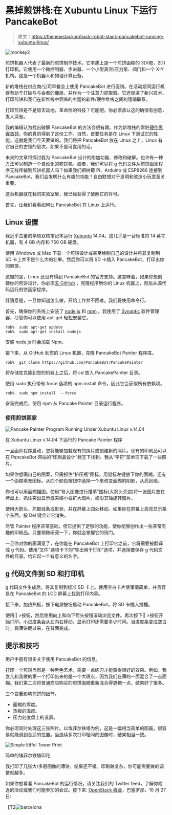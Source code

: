 # 黑掉煎饼栈:在 Xubuntu Linux 下运行 PancakeBot

> 原文：<https://thenewstack.io/hack-robot-stack-pancakebot-running-xubuntu-linux/>

![monkey2](img/6072028e7d342fc589eb36d1862ac68e.png)

煎饼机器人代表了最新的煎饼制作技术。它本质上是一个煎饼面糊的 3D(嗯，2D)打印机。它使用一个微控制器、步进器、一个小型真空/压力泵、阀门和一个 X-Y 机构。这是一个机器人和物理计算设备。

新的堆栈在供应商/公司早餐会上使用 PancakeBot 进行促销。在活动期间运行机器有助于打破与与会者的僵局，并作为一个注意力抓取器。它还促进了新兴技术、打印煎饼和我们在新堆栈中涵盖的主题的软件/硬件堆栈之间的隐喻联系。

打印煎饼是不是惊天动地，革命性的科技？可能吧。你必须承认这的确很有创意，发人深省。

我的编辑认为找出破解 PancakeBot 的方法会很有趣。作为新堆栈的常驻[硬件黑客首领](/tag/off-the-shelf-hacker/)，你的真的得到了这份工作。自然，首要任务是在 Linux 下测试它的性能。这就是我们今天要做的。我们将把 PancakeBot 放在 Linux 之上，Linux 有它自己的古怪的层次，如果不是可食用的话。

未来的文章将探讨我为 PancakeBot 设计的附加功能、修改和破解。也许有一种方法可以制造一个自动化的煎饼机。或者，我们可以将 g 代码文件从煎饼画家程序无线传输到煎饼机器人吗？如果我们把树莓 Pi、Arduino 或 ESP8266 连接到 PancakeBot，我们会发明什么有趣的功能？自由联想对于发明和改造小玩意至关重要。

这台机器就在我的实验室里，我已经获得了破解它的许可。

首先，让我们看看如何让 PancakeBot 在 Linux 上运行。

## Linux 设置

我近乎古董的华硕双核笔记本运行 [Xubuntu](http://xubuntu.org/) 14.04。这几乎是一台标准的 14 英寸机器，有 4 GB 内存和 750 GB 硬盘。

使用 Windows 或 Mac 下载一个煎饼设计或甚至绘制自己的设计并将其复制到 SD 卡上并不是什么大的壮举。然后你可以将 SD 卡插入 PancakeBot，打印出你的煎饼。

遗憾的是，Linux 还没有得到 PancakeBot 的官方支持。这意味着，如果你想创建你的煎饼设计，你必须[去 GitHub](https://github.com/PancakeBot/PancakePainter) ，克隆程序到你的 Linux 机器上，然后从源代码运行煎饼画家程序。

好消息是，一旦你知道怎么做，开始工作并不困难。我们将使用命令行。

首先，确保你的系统上安装了 [node.js](https://nodejs.org/en/) 和 [npm](https://github.com/npm/npm) 。我使用了 [Synaptic](http://www.nongnu.org/synaptic/) 软件管理器，尽管你可以使用 apt-get 轻松安装它。

```
rob%  sudo apt-get update
rob%  sudo apt-get install nodejs

```

安装 node.js 时会加载 Npm。

接下来，从 GitHub 到您的 Linux 机器，克隆 PancakeBot Painter 程序库。

```
rob%  git clone https://github.com/PancakeBot/PancakePainter

```

将存储库克隆到您的机器上之后，将 cd 放入 PancakePainter 目录。

使用 sudo 执行带有 force 选项的 npm install 命令，因此它会获取所有依赖项。

```
rob%  sudo npm install  --force

```

安装完成后，使用 npm 从 Pancake Painter 目录运行程序。

### 使用煎饼画家

![Pancake Painter Program Running Under Xubuntu Linux v.14.04](img/56d7aa978c301d9320e302f7155bf10c.png)

在 Xubuntu Linux v.14.04 下运行的 Pancake Painter 程序

一旦画师程序启动，您将能够加载现有的照片或创建新的照片。现有的印刷品可以在 PancakeBot 网站的“印刷品设计”标签下找到。我从“字符”菜单项下载了一些照片。

如果你想画自己的图案，只需抓住“挤压瓶”图标，用鼠标左键放下你的面糊。还有一个面糊填充图标。从四个颜色按钮中选择一个来改变面糊的阴影，从亮到暗。

你也可以用面糊描图。使用“导入图像进行描摹”图标(大箭头旁边)将一张图片放在烤盘上。抓住突出显示框来缩小或扩大图片，或沿其轴旋转图片。

使用大箭头，抓取线条或形状，并在屏幕上四处移动。如果你在屏幕上高亮显示某个东西，按 Del 键会让它消失。

尽管 Painter 程序非常基础，但它提供了足够的功能，使你能够创作出一些非常有趣的印刷品。只要稍微研究一下，你就会掌握它的窍门。

一旦你对你的画满意了，在你能在 PancakeBot 上打印它之前，它将需要被翻译成 g 代码。使用“文件”选项卡下的“导出用于打印”选项，并选择要保存 g 代码文件的目录。给它起一个有意义的名字。

## g 代码文件到 SD 和打印机

g 代码文件生成后，将其复制到标准 SD 卡上。使用空白卡片使事情简单，并且容易在 PancakeBot 的 LCD 屏幕上找到打印内容。

接下来，加热热板，按下电源按钮启动 PancakeBot，将 SD 卡插入插槽。

使用|| >按钮，然后使用向上和向下箭头按钮滚动浏览文件。再次按下|| >按钮开始打印。小进度条会从左向右移动，显示打印还需要多少时间。当进度条变成空白时，将薄饼翻过来，在背面完成。

## 提示和技巧

用户手册有很多关于使用 PancakeBot 的信息。

打印一个煎饼当然是一种黑色艺术，需要一点练习才能获得很好的效果。例如，我女儿和我做的第一个打印出来的是一个大斑点，因为我们在薄的一面混合了一点面糊。我们第二次将普通商店购买的煎饼面糊重新混合得更稠一点，结果好了很多。

三个变量影响煎饼的细节。

*   面糊的厚度。
*   热板的温度。
*   压力刻度盘上的设置。

你必须同时处理这三张照片。以埃菲尔铁塔为例，这是一幅相当简单的图画，很容易就能调到合适的位置。当连续多次打印相同的图像时，结果相当一致。

![Simple Eiffel Tower Print](img/92d978788568d949ec0e8b05bf3cfd2e.png)

简单的埃菲尔铁塔印花

我打印了几张大/多层图像的薄饼，结果还不错。印刷越复杂，你可能需要做的调整就越多。

如果你想看看 PancakeBot 的运行情况，请关注我们的 Twitter feed，了解你附近的活动或我们可能参加的会议。接下来: [OpenStack 峰会](https://www.openstack.org/summit/barcelona-2016/)，巴塞罗那，10 月 27 日:

【T2![barcelona](img/19403431e61caee7d8e0ebecb3ae0718.png)

<svg xmlns:xlink="http://www.w3.org/1999/xlink" viewBox="0 0 68 31" version="1.1"><title>Group</title> <desc>Created with Sketch.</desc></svg>
